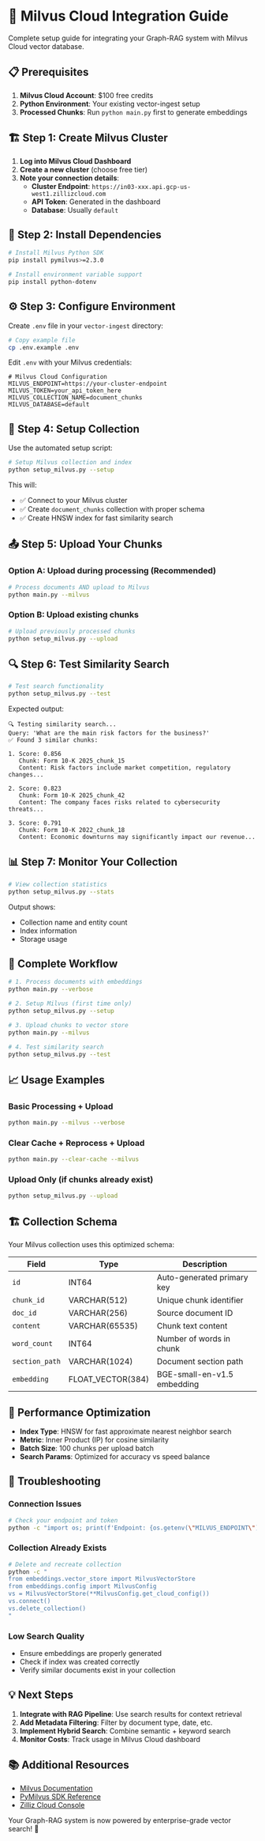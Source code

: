 # 🚀 Milvus Cloud Integration Guide

Complete setup guide for integrating your Graph-RAG system with Milvus Cloud vector database.

## 📋 Prerequisites

1. **Milvus Cloud Account**: $100 free credits
2. **Python Environment**: Your existing vector-ingest setup
3. **Processed Chunks**: Run `python main.py` first to generate embeddings

## 🏗️ Step 1: Create Milvus Cluster

1. **Log into Milvus Cloud Dashboard**
2. **Create a new cluster** (choose free tier)
3. **Note your connection details**:
   - **Cluster Endpoint**: `https://in03-xxx.api.gcp-us-west1.zillizcloud.com`
   - **API Token**: Generated in the dashboard
   - **Database**: Usually `default`

## 🔧 Step 2: Install Dependencies

```bash
# Install Milvus Python SDK
pip install pymilvus>=2.3.0

# Install environment variable support
pip install python-dotenv
```

## ⚙️ Step 3: Configure Environment

Create `.env` file in your `vector-ingest` directory:

```bash
# Copy example file
cp .env.example .env
```

Edit `.env` with your Milvus credentials:

```env
# Milvus Cloud Configuration
MILVUS_ENDPOINT=https://your-cluster-endpoint
MILVUS_TOKEN=your_api_token_here
MILVUS_COLLECTION_NAME=document_chunks
MILVUS_DATABASE=default
```

## 🎯 Step 4: Setup Collection

Use the automated setup script:

```bash
# Setup Milvus collection and index
python setup_milvus.py --setup
```

This will:
- ✅ Connect to your Milvus cluster
- ✅ Create `document_chunks` collection with proper schema
- ✅ Create HNSW index for fast similarity search

## 📤 Step 5: Upload Your Chunks

### Option A: Upload during processing (Recommended)

```bash
# Process documents AND upload to Milvus
python main.py --milvus
```

### Option B: Upload existing chunks

```bash
# Upload previously processed chunks
python setup_milvus.py --upload
```

## 🔍 Step 6: Test Similarity Search

```bash
# Test search functionality
python setup_milvus.py --test
```

Expected output:
```
🔍 Testing similarity search...
Query: 'What are the main risk factors for the business?'
✅ Found 3 similar chunks:

1. Score: 0.856
   Chunk: Form 10-K 2025_chunk_15
   Content: Risk factors include market competition, regulatory changes...

2. Score: 0.823
   Chunk: Form 10-K 2025_chunk_42
   Content: The company faces risks related to cybersecurity threats...

3. Score: 0.791
   Chunk: Form 10-K 2022_chunk_18
   Content: Economic downturns may significantly impact our revenue...
```

## 📊 Step 7: Monitor Your Collection

```bash
# View collection statistics
python setup_milvus.py --stats
```

Output shows:
- Collection name and entity count
- Index information
- Storage usage

## 🔄 Complete Workflow

```bash
# 1. Process documents with embeddings
python main.py --verbose

# 2. Setup Milvus (first time only)
python setup_milvus.py --setup

# 3. Upload chunks to vector store
python main.py --milvus

# 4. Test similarity search
python setup_milvus.py --test
```

## 📈 Usage Examples

### Basic Processing + Upload
```bash
python main.py --milvus --verbose
```

### Clear Cache + Reprocess + Upload
```bash
python main.py --clear-cache --milvus
```

### Upload Only (if chunks already exist)
```bash
python setup_milvus.py --upload
```

## 🏗️ Collection Schema

Your Milvus collection uses this optimized schema:

| Field | Type | Description |
|-------|------|-------------|
| `id` | INT64 | Auto-generated primary key |
| `chunk_id` | VARCHAR(512) | Unique chunk identifier |
| `doc_id` | VARCHAR(256) | Source document ID |
| `content` | VARCHAR(65535) | Chunk text content |
| `word_count` | INT64 | Number of words in chunk |
| `section_path` | VARCHAR(1024) | Document section path |
| `embedding` | FLOAT_VECTOR(384) | BGE-small-en-v1.5 embedding |

## 🚀 Performance Optimization

- **Index Type**: HNSW for fast approximate nearest neighbor search
- **Metric**: Inner Product (IP) for cosine similarity
- **Batch Size**: 100 chunks per upload batch
- **Search Params**: Optimized for accuracy vs speed balance

## 🔧 Troubleshooting

### Connection Issues
```bash
# Check your endpoint and token
python -c "import os; print(f'Endpoint: {os.getenv(\"MILVUS_ENDPOINT\")}'); print(f'Token: {os.getenv(\"MILVUS_TOKEN\")[:10]}...')"
```

### Collection Already Exists
```bash
# Delete and recreate collection
python -c "
from embeddings.vector_store import MilvusVectorStore
from embeddings.config import MilvusConfig
vs = MilvusVectorStore(**MilvusConfig.get_cloud_config())
vs.connect()
vs.delete_collection()
"
```

### Low Search Quality
- Ensure embeddings are properly generated
- Check if index was created correctly
- Verify similar documents exist in your collection

## 💡 Next Steps

1. **Integrate with RAG Pipeline**: Use search results for context retrieval
2. **Add Metadata Filtering**: Filter by document type, date, etc.
3. **Implement Hybrid Search**: Combine semantic + keyword search
4. **Monitor Costs**: Track usage in Milvus Cloud dashboard

## 📚 Additional Resources

- [Milvus Documentation](https://milvus.io/docs)
- [PyMilvus SDK Reference](https://milvus.io/api-reference/pymilvus)
- [Zilliz Cloud Console](https://cloud.zilliz.com/)

Your Graph-RAG system is now powered by enterprise-grade vector search! 🎉
